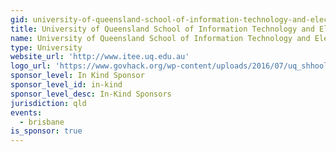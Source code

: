 ```yaml
---
gid: university-of-queensland-school-of-information-technology-and-electrical-engineering
title: University of Queensland School of Information Technology and Electrical Engineering
name: University of Queensland School of Information Technology and Electrical Engineering
type: University
website_url: 'http://www.itee.uq.edu.au'
logo_url: 'https://www.govhack.org/wp-content/uploads/2016/07/uq_shhool_of_information_technology_and_electrical_engineering.png'
sponsor_level: In Kind Sponsor
sponsor_level_id: in-kind
sponsor_level_desc: In-Kind Sponsors
jurisdiction: qld
events:
  - brisbane
is_sponsor: true
---
```


